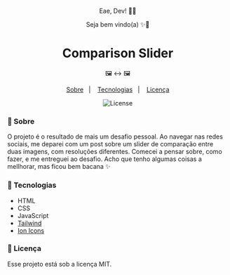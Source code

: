 <p align="center">Eae, Dev! 👊🏾</p>
<p align="center">Seja bem vindo(a) ✨🚀</p>

<h1 align="center">Comparison Slider</h1>
<p align="center">🖼️ ↔️ 🖼️</p>

<p align="center">
  <a href="#-sobre">Sobre</a>&nbsp;&nbsp;&nbsp;|&nbsp;&nbsp;&nbsp;
  <a href="#-tecnologias">Tecnologias</a>&nbsp;&nbsp;&nbsp;|&nbsp;&nbsp;&nbsp;
  <a href="#-licença">Licença</a>
</p>

<p align="center">
  <img alt="License" src="https://img.shields.io/static/v1?label=license&message=MIT&color=49AA26&labelColor=000000">
</p>

<h3>📌 Sobre</h3> 

O projeto é o resultado de mais um desafio pessoal. Ao navegar nas redes sociais, me deparei com um post sobre um slider de comparação entre duas imagens, com resoluções diferentes. Comecei a pensar sobre, como fazer, e me entreguei ao desafio. Acho que tenho algumas coisas a mellhorar, mas ficou bem bacana ✨

<h3>📌 Tecnologias</h3>

<ul>
  <li>HTML</li>
  <li>CSS</li>
  <li>JavaScript</li>
  <li>
    <a href="https://tailwindcss.com/" target="_blank">
      Tailwind
    <a>
  </li>
  <li>
    <a href="https://ionic.io/ionicons" target="_blank">
      Ion Icons
    </a>
  </li>
</ul>

<h3>📌 Licença</h3>

Esse projeto está sob a licença MIT.

